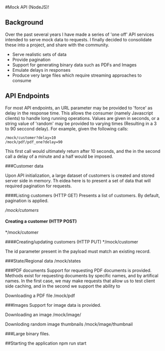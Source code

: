 #Mock API (NodeJS)!

## Background
	
Over the past several years I have made a series of 'one off' API services intended to serve mock data to requests. I finally decided to consolidate these into a project, and share with the community.

* Serve realistic sets of data
* Provide pagination
* Support for generating binary data such as PDFs and Images
* Emulate delays in responses 
* Produce very large files which require streaming approaches to consume

## API Endpoints

For most API endpoints, an URL parameter may be provided to 'force' as delay in the response time. This allows the consumer (namely Javascript clients) to handle long running operations. Values are given in seconds, or a string value of 'random' may be provided to varying times (Resulting in a 3 to 90 seccond delay). For example, given the following calls:
	
	/mock/customer?delay=10
	/mock/pdf/pdf_one?delay=90

This first call would ultimately return after 10 seconds, and the in the second call a delay of a minute and a half would be imposed.

###Customer data

Upon API initialization, a large dataset of customers is created and stored server side in memory. Th eidea here is to present a set of data that will required pagination for requests.

####Listing customers (HTTP GET)
Presents a list of customers. By default, pagination is applied.

*/mock/cutomers*

#### Creating a customer (HTTP POST)
*/mock/cutomer

####Creating/updating customers (HTTP PUT)
*/mock/customer

The id parameter present in the payload must match an existing record.

###State/Regional data
/mock/states

###PDF documents
Support for requesting PDF documents is provided. Methods exist for requesting documents by specific names, and by artifical names. In the first case, we may make requests that allow us to test client side caching, and in the second we support the ability to 

Downloading a PDF file
/mock/pdf



###Images
Support for image data is provided. 

Downloading an image
/mock/image/

Downloding random image thumbnails
/mock/image/thumbnail

###Large binary files.


##Starting the application
npm run start